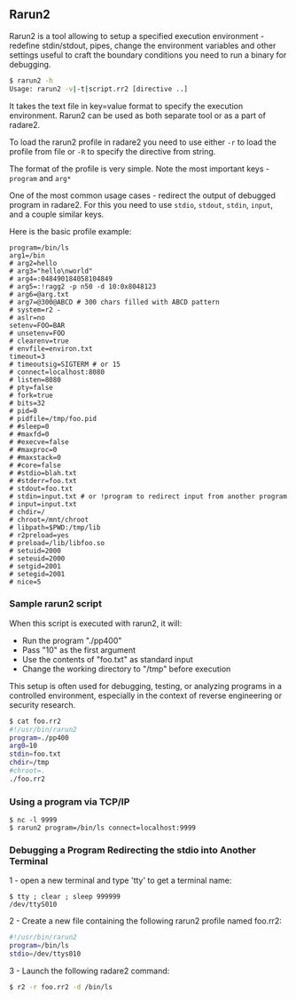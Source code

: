 ## Rarun2

Rarun2 is a tool allowing to setup a specified execution environment - redefine stdin/stdout, pipes, change the environment variables and other settings useful to craft the boundary conditions you need to run a binary for debugging.

```bash
$ rarun2 -h
Usage: rarun2 -v|-t|script.rr2 [directive ..]
```

It takes the text file in key=value format to specify the execution environment.  Rarun2 can be used as both separate tool or as a part of radare2.

To load the rarun2 profile in radare2 you need to use either `-r` to load the profile from file or `-R` to specify the directive from string.

The format of the profile is very simple. Note the most important keys - `program` and `arg*`

One of the most common usage cases - redirect the output of debugged program in radare2.  For this you need to use `stdio`, `stdout`, `stdin`, `input`, and a couple similar keys.

Here is the basic profile example:

```
program=/bin/ls
arg1=/bin
# arg2=hello
# arg3="hello\nworld"
# arg4=:048490184058104849
# arg5=:!ragg2 -p n50 -d 10:0x8048123
# arg6=@arg.txt
# arg7=@300@ABCD # 300 chars filled with ABCD pattern
# system=r2 -
# aslr=no
setenv=FOO=BAR
# unsetenv=FOO
# clearenv=true
# envfile=environ.txt
timeout=3
# timeoutsig=SIGTERM # or 15
# connect=localhost:8080
# listen=8080
# pty=false
# fork=true
# bits=32
# pid=0
# pidfile=/tmp/foo.pid
# #sleep=0
# #maxfd=0
# #execve=false
# #maxproc=0
# #maxstack=0
# #core=false
# #stdio=blah.txt
# #stderr=foo.txt
# stdout=foo.txt
# stdin=input.txt # or !program to redirect input from another program
# input=input.txt
# chdir=/
# chroot=/mnt/chroot
# libpath=$PWD:/tmp/lib
# r2preload=yes
# preload=/lib/libfoo.so
# setuid=2000
# seteuid=2000
# setgid=2001
# setegid=2001
# nice=5
```

### Sample rarun2 script

When this script is executed with rarun2, it will:

* Run the program "./pp400"
* Pass "10" as the first argument
* Use the contents of "foo.txt" as standard input
* Change the working directory to "/tmp" before execution

This setup is often used for debugging, testing, or analyzing programs in a controlled environment, especially in the context of reverse engineering or security research.

```bash
$ cat foo.rr2
#!/usr/bin/rarun2
program=./pp400
arg0=10
stdin=foo.txt
chdir=/tmp
#chroot=.
./foo.rr2
```

### Using a program via TCP/IP

```
$ nc -l 9999
$ rarun2 program=/bin/ls connect=localhost:9999
```

### Debugging a Program Redirecting the stdio into Another Terminal

1 - open a new terminal and type 'tty' to get a terminal name:

```
$ tty ; clear ; sleep 999999
/dev/ttyS010
```

2 - Create a new file containing the following rarun2 profile named foo.rr2:

```sh
#!/usr/bin/rarun2
program=/bin/ls
stdio=/dev/ttys010
```

3 - Launch the following radare2 command:

```bash
$ r2 -r foo.rr2 -d /bin/ls
```
